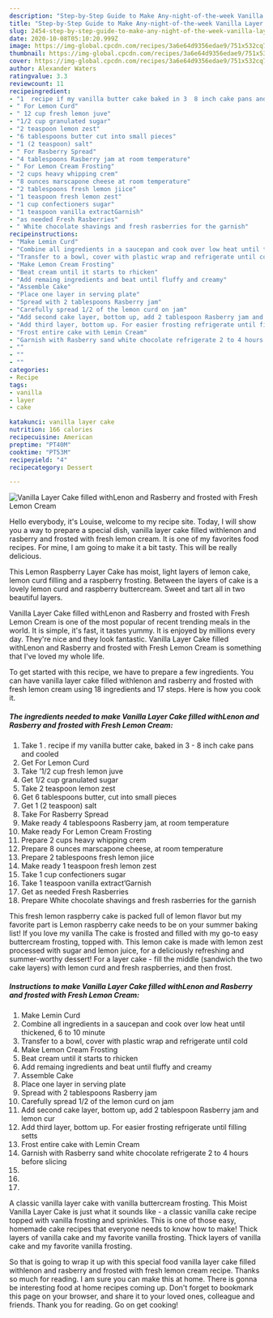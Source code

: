 ```yaml
---
description: "Step-by-Step Guide to Make Any-night-of-the-week Vanilla Layer Cake filled withLenon and Rasberry and frosted with Fresh Lemon Cream"
title: "Step-by-Step Guide to Make Any-night-of-the-week Vanilla Layer Cake filled withLenon and Rasberry and frosted with Fresh Lemon Cream"
slug: 2454-step-by-step-guide-to-make-any-night-of-the-week-vanilla-layer-cake-filled-withlenon-and-rasberry-and-frosted-with-fresh-lemon-cream
date: 2020-10-08T05:10:20.999Z
image: https://img-global.cpcdn.com/recipes/3a6e64d9356edae9/751x532cq70/vanilla-layer-cake-filled-withlenon-and-rasberry-and-frosted-with-fresh-lemon-cream-recipe-main-photo.jpg
thumbnail: https://img-global.cpcdn.com/recipes/3a6e64d9356edae9/751x532cq70/vanilla-layer-cake-filled-withlenon-and-rasberry-and-frosted-with-fresh-lemon-cream-recipe-main-photo.jpg
cover: https://img-global.cpcdn.com/recipes/3a6e64d9356edae9/751x532cq70/vanilla-layer-cake-filled-withlenon-and-rasberry-and-frosted-with-fresh-lemon-cream-recipe-main-photo.jpg
author: Alexander Waters
ratingvalue: 3.3
reviewcount: 11
recipeingredient:
- "1  recipe if my vanilla butter cake baked in 3  8 inch cake pans and cooled"
- " For Lemon Curd"
- " 12 cup fresh lemon juve"
- "1/2 cup granulated sugar"
- "2 teaspoon lemon zest"
- "6 tablespoons butter cut into small pieces"
- "1 (2 teaspoon) salt"
- " For Rasberry Spread"
- "4 tablespoons Rasberry jam at room temperature"
- " For Lemon Cream Frosting"
- "2 cups heavy whipping crem"
- "8 ounces marscapone cheese at room temperature"
- "2 tablespoons fresh lemon jiice"
- "1 teaspoon fresh lemon zest"
- "1 cup confectioners sugar"
- "1 teaspoon vanilla extractGarnish"
- "as needed Fresh Rasberries"
- " White chocolate shavings and fresh rasberries for the garnish"
recipeinstructions:
- "Make Lemin Curd"
- "Combine all ingredients in a saucepan and cook over low heat until thickened, 6 to 10 minute"
- "Transfer to a bowl, cover with plastic wrap and refrigerate until cold"
- "Make Lemon Cream Frosting"
- "Beat cream until it starts to rhicken"
- "Add remaing ingredients and beat until fluffy and creamy"
- "Assemble Cake"
- "Place one layer in serving plate"
- "Spread with 2 tablespoons Rasberry jam"
- "Carefully spread 1/2 of the lemon curd on jam"
- "Add second cake layer, bottom up, add 2 tablespoon Rasberry jam and lemon cur"
- "Add third layer, bottom up. For easier frosting refrigerate until filling setts"
- "Frost entire cake with Lemin Cream"
- "Garnish with Rasberry sand white chocolate refrigerate 2 to 4 hours before slicing"
- ""
- ""
- ""
categories:
- Recipe
tags:
- vanilla
- layer
- cake

katakunci: vanilla layer cake 
nutrition: 166 calories
recipecuisine: American
preptime: "PT40M"
cooktime: "PT53M"
recipeyield: "4"
recipecategory: Dessert

---
```



![Vanilla Layer Cake filled withLenon and Rasberry and frosted with Fresh Lemon Cream](https://img-global.cpcdn.com/recipes/3a6e64d9356edae9/751x532cq70/vanilla-layer-cake-filled-withlenon-and-rasberry-and-frosted-with-fresh-lemon-cream-recipe-main-photo.jpg)

Hello everybody, it's Louise, welcome to my recipe site. Today, I will show you a way to prepare a special dish, vanilla layer cake filled withlenon and rasberry and frosted with fresh lemon cream. It is one of my favorites food recipes. For mine, I am going to make it a bit tasty. This will be really delicious.

This Lemon Raspberry Layer Cake has moist, light layers of lemon cake, lemon curd filling and a raspberry frosting. Between the layers of cake is a lovely lemon curd and raspberry buttercream. Sweet and tart all in two beautiful layers.

Vanilla Layer Cake filled withLenon and Rasberry and frosted with Fresh Lemon Cream is one of the most popular of recent trending meals in the world. It is simple, it's fast, it tastes yummy. It is enjoyed by millions every day. They're nice and they look fantastic. Vanilla Layer Cake filled withLenon and Rasberry and frosted with Fresh Lemon Cream is something that I've loved my whole life.


To get started with this recipe, we have to prepare a few ingredients. You can have vanilla layer cake filled withlenon and rasberry and frosted with fresh lemon cream using 18 ingredients and 17 steps. Here is how you cook it.

<!--inarticleads1-->

##### The ingredients needed to make Vanilla Layer Cake filled withLenon and Rasberry and frosted with Fresh Lemon Cream:

1. Take 1 . recipe if my vanilla butter cake, baked in 3 - 8 inch cake pans and cooled
1. Get  For Lemon Curd
1. Take  ’1/2 cup fresh lemon juve
1. Get 1/2 cup granulated sugar
1. Take 2 teaspoon lemon zest
1. Get 6 tablespoons butter, cut into small pieces
1. Get 1 (2 teaspoon) salt
1. Take  For Rasberry Spread
1. Make ready 4 tablespoons Rasberry jam, at room temperature
1. Make ready  For Lemon Cream Frosting
1. Prepare 2 cups heavy whipping crem
1. Prepare 8 ounces marscapone cheese, at room temperature
1. Prepare 2 tablespoons fresh lemon jiice
1. Make ready 1 teaspoon fresh lemon zest
1. Take 1 cup confectioners sugar
1. Take 1 teaspoon vanilla extract’Garnish
1. Get as needed Fresh Rasberries
1. Prepare  White chocolate shavings and fresh rasberries for the garnish


This fresh lemon raspberry cake is packed full of lemon flavor but my favorite part is Lemon raspberry cake needs to be on your summer baking list! If you love my vanilla The cake is frosted and filled with my go-to easy buttercream frosting, topped with. This lemon cake is made with lemon zest processed with sugar and lemon juice, for a deliciously refreshing and summer-worthy dessert! For a layer cake - fill the middle (sandwich the two cake layers) with lemon curd and fresh raspberries, and then frost. 

<!--inarticleads2-->

##### Instructions to make Vanilla Layer Cake filled withLenon and Rasberry and frosted with Fresh Lemon Cream:

1. Make Lemin Curd
1. Combine all ingredients in a saucepan and cook over low heat until thickened, 6 to 10 minute
1. Transfer to a bowl, cover with plastic wrap and refrigerate until cold
1. Make Lemon Cream Frosting
1. Beat cream until it starts to rhicken
1. Add remaing ingredients and beat until fluffy and creamy
1. Assemble Cake
1. Place one layer in serving plate
1. Spread with 2 tablespoons Rasberry jam
1. Carefully spread 1/2 of the lemon curd on jam
1. Add second cake layer, bottom up, add 2 tablespoon Rasberry jam and lemon cur
1. Add third layer, bottom up. For easier frosting refrigerate until filling setts
1. Frost entire cake with Lemin Cream
1. Garnish with Rasberry sand white chocolate refrigerate 2 to 4 hours before slicing
1. 
1. 
1. 


A classic vanilla layer cake with vanilla buttercream frosting. This Moist Vanilla Layer Cake is just what it sounds like - a classic vanilla cake recipe topped with vanilla frosting and sprinkles. This is one of those easy, homemade cake recipes that everyone needs to know how to make! Thick layers of vanilla cake and my favorite vanilla frosting. Thick layers of vanilla cake and my favorite vanilla frosting. 

So that is going to wrap it up with this special food vanilla layer cake filled withlenon and rasberry and frosted with fresh lemon cream recipe. Thanks so much for reading. I am sure you can make this at home. There is gonna be interesting food at home recipes coming up. Don't forget to bookmark this page on your browser, and share it to your loved ones, colleague and friends. Thank you for reading. Go on get cooking!
